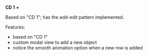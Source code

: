 **CD 1 +**

Based on "CD 1"; has the add-edit pattern implemented.

Features:
- based on "CD 1"
- custom modal view to add a new object
- notice the smooth animation option when a new row is added
